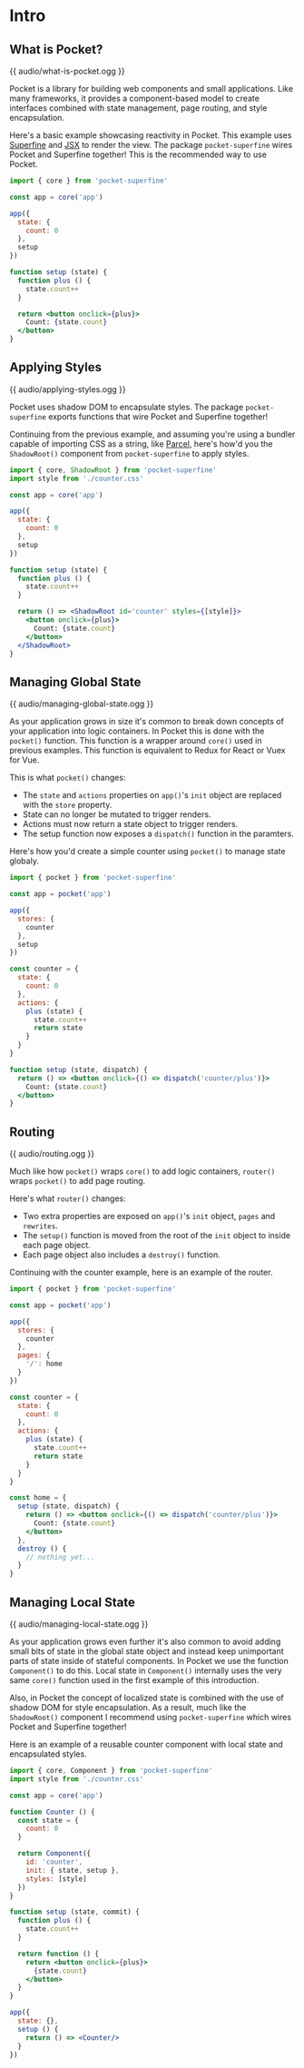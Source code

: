
# Intro

## What is Pocket?

{{ audio/what-is-pocket.ogg }}

Pocket is a library for building web components and small applications. Like many frameworks, it provides a component-based model to create interfaces combined with state management, page routing, and style encapsulation.

Here's a basic example showcasing reactivity in Pocket. This example uses [Superfine](https://github.com/jorgebucaran/superfine) and [JSX](https://github.com/facebook/jsx) to render the view. The package `pocket-superfine` wires Pocket and Superfine together! This is the recommended way to use Pocket.

```jsx
import { core } from 'pocket-superfine'

const app = core('app')

app({
  state: {
    count: 0
  },
  setup
})

function setup (state) {
  function plus () {
    state.count++
  }

  return <button onclick={plus}>
    Count: {state.count}
  </button>
}
```

<!--
## Project Goals

The primary goals of Pocket and related modules are as follows:

+ Very small bundle size.
+ Global and local state managment.
+ A full featured page router.
+ Style encapsulation with shadow DOM.
+ Components that can be used in any framework.
-->

## Applying Styles

{{ audio/applying-styles.ogg }}

Pocket uses shadow DOM to encapsulate styles. The package `pocket-superfine` exports functions that wire Pocket and Superfine together!

Continuing from the previous example, and assuming you're using a bundler capable of importing CSS as a string, like [Parcel](https://parceljs.org/features/bundle-inlining/), here's how'd you the `ShadowRoot()` component from `pocket-superfine` to apply styles.

```jsx
import { core, ShadowRoot } from 'pocket-superfine'
import style from './counter.css'

const app = core('app')

app({
  state: {
    count: 0
  },
  setup
})

function setup (state) {
  function plus () {
    state.count++
  }

  return () => <ShadowRoot id='counter' styles={[style]}>
    <button onclick={plus}>
      Count: {state.count}
    </button>
  </ShadowRoot>
}
```

## Managing Global State

{{ audio/managing-global-state.ogg }}

As your application grows in size it's common to break down concepts of your application into logic containers. In Pocket this is done with the `pocket()` function. This function is a wrapper around `core()` used in previous examples. This function is equivalent to Redux for React or Vuex for Vue.

This is what `pocket()` changes:
  + The `state` and `actions` properties on `app()`'s `init` object are replaced with the `store` property.
  + State can no longer be mutated to trigger renders.
  + Actions must now return a state object to trigger renders.
  + The setup function now exposes a `dispatch()` function in the paramters.

Here's how you'd create a simple counter using `pocket()` to manage state globaly.

```jsx
import { pocket } from 'pocket-superfine'

const app = pocket('app')

app({
  stores: {
    counter
  },
  setup
})

const counter = {
  state: {
    count: 0
  },
  actions: {
    plus (state) {
      state.count++
      return state
    }
  }
}

function setup (state, dispatch) {
  return () => <button onclick={() => dispatch('counter/plus')}>
    Count: {state.count}
  </button>
}
```

## Routing

{{ audio/routing.ogg }}

Much like how `pocket()` wraps `core()` to add logic containers, `router()` wraps `pocket()` to add page routing.

<!--
This router wrapper exposes two extra properties on our `init` object. Those properties are `pages` and `rewrites`.
-->

Here's what `router()` changes:
  + Two extra properties are exposed on `app()`'s `init` object, `pages` and `rewrites`.
  + The `setup()` function is moved from the root of the `init` object to inside each page object.
  + Each page object also includes a `destroy()` function.

Continuing with the counter example, here is an example of the router.

```jsx
import { pocket } from 'pocket-superfine'

const app = pocket('app')

app({
  stores: {
    counter
  },
  pages: {
    '/': home
  }
})

const counter = {
  state: {
    count: 0
  },
  actions: {
    plus (state) {
      state.count++
      return state
    }
  }
}

const home = {
  setup (state, dispatch) {
    return () => <button onclick={() => dispatch('counter/plus')}>
      Count: {state.count}
    </button>
  },
  destroy () {
    // nothing yet...
  }
}
```

## Managing Local State

{{ audio/managing-local-state.ogg }}

As your application grows even further it's also common to avoid adding small bits of state in the global state object and instead keep unimportant parts of state inside of stateful components. In Pocket we use the function `Component()` to do this. Local state in `Component()` internally uses the very same `core()` function used in the first example of this introduction.

Also, in Pocket the concept of localized state is combined with the use of shadow DOM for style encapsulation. As a result, much like the `ShadowRoot()` component I recommend using `pocket-superfine` which wires Pocket and Superfine together!

Here is an example of a reusable counter component with local state and encapsulated styles.

```jsx
import { core, Component } from 'pocket-superfine'
import style from './counter.css'

const app = core('app')

function Counter () {
  const state = {
    count: 0
  }

  return Component({
    id: 'counter',
    init: { state, setup },
    styles: [style]
  })
}

function setup (state, commit) {
  function plus () {
    state.count++
  }

  return function () {
    return <button onclick={plus}>
      {state.count}
    </button>
  }
}

app({
  state: {},
  setup () {
    return () => <Counter/>
  }
})
```
